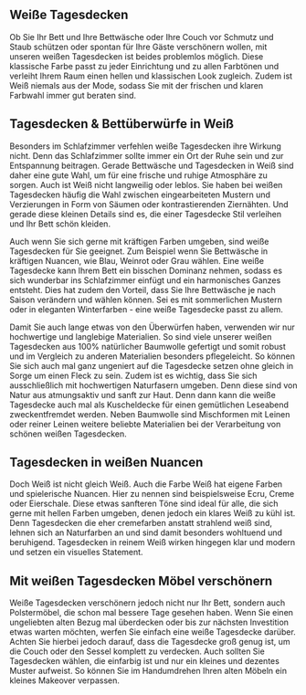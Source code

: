 Weiße Tagesdecken
-----------------

Ob Sie Ihr Bett und Ihre Bettwäsche oder Ihre Couch vor Schmutz und Staub schützen oder spontan für Ihre Gäste verschönern wollen, mit unseren weißen Tagesdecken ist beides problemlos möglich. Diese klassische Farbe passt zu jeder Einrichtung und zu allen Farbtönen und verleiht Ihrem Raum einen hellen und klassischen Look zugleich. Zudem ist Weiß niemals aus der Mode, sodass Sie mit der frischen und klaren Farbwahl immer gut beraten sind.

Tagesdecken & Bettüberwürfe in Weiß
-----------------------------------

Besonders im Schlafzimmer verfehlen weiße Tagesdecken ihre Wirkung nicht. Denn das Schlafzimmer sollte immer ein Ort der Ruhe sein und zur Entspannung beitragen. Gerade Bettwäsche und Tagesdecken in Weiß sind daher eine gute Wahl, um für eine frische und ruhige Atmosphäre zu sorgen. Auch ist Weiß nicht langweilig oder leblos. Sie haben bei weißen Tagesdecken häufig die Wahl zwischen eingearbeiteten Mustern und Verzierungen in Form von Säumen oder kontrastierenden Ziernähten. Und gerade diese kleinen Details sind es, die einer Tagesdecke Stil verleihen und Ihr Bett schön kleiden.

Auch wenn Sie sich gerne mit kräftigen Farben umgeben, sind weiße Tagesdecken für Sie geeignet. Zum Beispiel wenn Sie Bettwäsche in kräftigen Nuancen, wie Blau, Weinrot oder Grau wählen. Eine weiße Tagesdecke kann Ihrem Bett ein bisschen Dominanz nehmen, sodass es sich wunderbar ins Schlafzimmer einfügt und ein harmonisches Ganzes entsteht. Dies hat zudem den Vorteil, dass Sie Ihre Bettwäsche je nach Saison verändern und wählen können. Sei es mit sommerlichen Mustern oder in eleganten Winterfarben - eine weiße Tagesdecke passt zu allem.

Damit Sie auch lange etwas von den Überwürfen haben, verwenden wir nur hochwertige und langlebige Materialien. So sind viele unserer weißen Tagesdecken aus 100% natürlicher Baumwolle gefertigt und somit robust und im Vergleich zu anderen Materialien besonders pflegeleicht. So können Sie sich auch mal ganz ungeniert auf die Tagesdecke setzen ohne gleich in Sorge um einen Fleck zu sein. Zudem ist es wichtig, dass Sie sich ausschließlich mit hochwertigen Naturfasern umgeben. Denn diese sind von Natur aus atmungsaktiv und sanft zur Haut. Denn dann kann die weiße Tagesdecke auch mal als Kuscheldecke für einen gemütlichen Leseabend zweckentfremdet werden. Neben Baumwolle sind Mischformen mit Leinen oder reiner Leinen weitere beliebte Materialien bei der Verarbeitung von schönen weißen Tagesdecken.

Tagesdecken in weißen Nuancen
-----------------------------

Doch Weiß ist nicht gleich Weiß. Auch die Farbe Weiß hat eigene Farben und spielerische Nuancen. Hier zu nennen sind beispielsweise Ecru, Creme oder Eierschale. Diese etwas sanfteren Töne sind ideal für alle, die sich gerne mit hellen Farben umgeben, denen jedoch ein klares Weiß zu kühl ist. Denn Tagesdecken die eher cremefarben anstatt strahlend weiß sind, lehnen sich an Naturfarben an und sind damit besonders wohltuend und beruhigend. Tagesdecken in reinem Weiß wirken hingegen klar und modern und setzen ein visuelles Statement.

Mit weißen Tagesdecken Möbel verschönern
----------------------------------------

Weiße Tagesdecken verschönern jedoch nicht nur Ihr Bett, sondern auch Polstermöbel, die schon mal bessere Tage gesehen haben. Wenn Sie einen ungeliebten alten Bezug mal überdecken oder bis zur nächsten Investition etwas warten möchten, werfen Sie einfach eine weiße Tagesdecke darüber. Achten Sie hierbei jedoch darauf, dass die Tagesdecke groß genug ist, um die Couch oder den Sessel komplett zu verdecken. Auch sollten Sie Tagesdecken wählen, die einfarbig ist und nur ein kleines und dezentes Muster aufweist. So können Sie im Handumdrehen Ihren alten Möbeln ein kleines Makeover verpassen.

 
